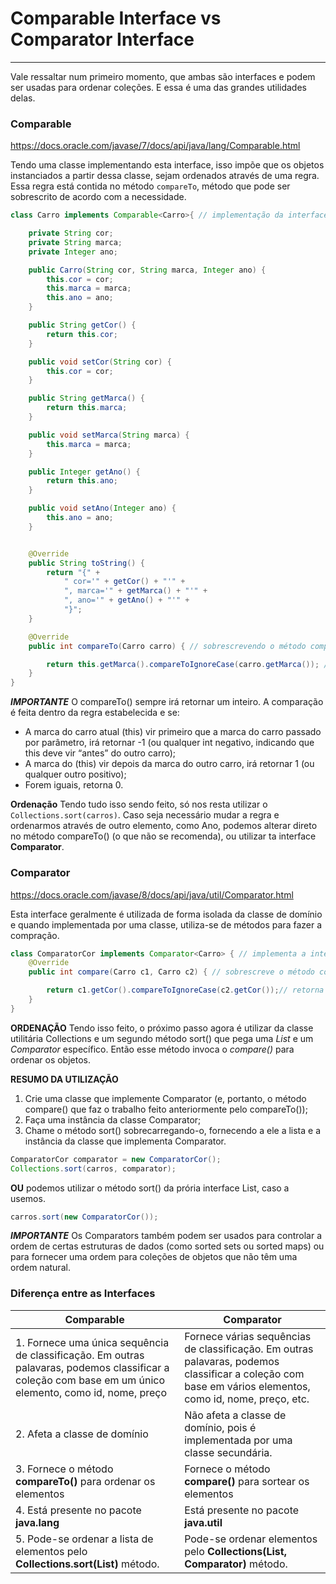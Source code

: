# Comparable Interface vs Comparator Interface

---

Vale ressaltar num primeiro momento, que ambas são interfaces e podem ser usadas para ordenar coleções. E essa é uma das grandes utilidades delas.

### Comparable<T>

https://docs.oracle.com/javase/7/docs/api/java/lang/Comparable.html

Tendo uma classe implementando esta interface, isso impõe que os objetos instanciados a partir dessa classe, sejam ordenados através de uma regra. Essa regra está contida no método `compareTo`, método que pode ser sobrescrito de acordo com a necessidade.

```java
class Carro implements Comparable<Carro>{ // implementação da interface que irá pedir a implementação do método compareTo()

    private String cor;
    private String marca;
    private Integer ano;

    public Carro(String cor, String marca, Integer ano) {
        this.cor = cor;
        this.marca = marca;
        this.ano = ano;
    }

    public String getCor() {
        return this.cor;
    }

    public void setCor(String cor) {
        this.cor = cor;
    }

    public String getMarca() {
        return this.marca;
    }

    public void setMarca(String marca) {
        this.marca = marca;
    }

    public Integer getAno() {
        return this.ano;
    }

    public void setAno(Integer ano) {
        this.ano = ano;
    }


    @Override
    public String toString() {
        return "{" +
            " cor='" + getCor() + "'" +
            ", marca='" + getMarca() + "'" +
            ", ano='" + getAno() + "'" +
            "}";
    }

    @Override
    public int compareTo(Carro carro) { // sobrescrevendo o método compareTo()

        return this.getMarca().compareToIgnoreCase(carro.getMarca()); // a regra determina que a comparação deve ser feita pela marca do carro
    }
}
```

**_IMPORTANTE_**
O compareTo() sempre irá retornar um inteiro. A comparação é feita dentro da regra estabelecida e se:

- A marca do carro atual (this) vir primeiro que a marca do carro passado por parâmetro, irá retornar -1 (ou qualquer int negativo, indicando que this deve vir “antes” do outro carro);
- A marca do (this) vir depois da marca do outro carro, irá retornar 1 (ou qualquer outro positivo);
- Forem iguais, retorna 0.

**Ordenação**
Tendo tudo isso sendo feito, só nos resta utilizar o `Collections.sort(carros)`.
Caso seja necessário mudar a regra e ordenarmos através de outro elemento, como Ano, podemos alterar direto no método compareTo() (o que não se recomenda), ou utilizar ta interface **Comparator**.

### Comparator<T>

https://docs.oracle.com/javase/8/docs/api/java/util/Comparator.html

Esta interface geralmente é utilizada de forma isolada da classe de domínio e quando implementada por uma classe, utiliza-se de métodos para fazer a compração.

```java
class ComparatorCor implements Comparator<Carro> { // implementa a interface
    @Override
    public int compare(Carro c1, Carro c2) { // sobrescreve o método compare() que recebe os dois objetos que serão comparados

        return c1.getCor().compareToIgnoreCase(c2.getCor());// retorna um inteiro para fazer a comparação assim como o compareTo()
    }
}
```

**ORDENAÇÃO**
Tendo isso feito, o próximo passo agora é utilizar da classe utilitária Collections e um segundo método sort() que pega uma _List_ e um _Comparator_ específico. Então esse método invoca o _compare()_ para ordenar os objetos.

**RESUMO DA UTILIZAÇÃO**

1. Crie uma classe que implemente Comparator (e, portanto, o método compare() que faz o trabalho feito anteriormente pelo compareTo());
2. Faça uma instância da classe Comparator;
3. Chame o método sort() sobrecarregando-o, fornecendo a ele a lista e a instância da classe que implementa Comparator.

```java
ComparatorCor comparator = new ComparatorCor();
Collections.sort(carros, comparator);
```

**OU** podemos utilizar o método sort() da prória interface List, caso a usemos.

```java
carros.sort(new ComparatorCor());
```

**_IMPORTANTE_**
Os Comparators também podem ser usados para controlar a ordem de certas estruturas de dados (como sorted sets ou sorted maps) ou para fornecer uma ordem para coleções de objetos que não têm uma ordem natural.

### Diferença entre as Interfaces

| **Comparable**                                                                                                                                           | **Comparator**                                                                                                                                          |
|----------------------------------------------------------------------------------------------------------------------------------------------------------|---------------------------------------------------------------------------------------------------------------------------------------------------------|
| 1. Fornece uma única sequência de classificação. Em outras palavaras, podemos classificar a coleção com base em um único elemento, como id, nome, preço  | Fornece várias sequências de classificação. Em outras palavaras, podemos classificar a coleção com base em vários elementos, como id, nome, preço, etc. |
| 2. Afeta a classe de domínio                                                                                                                             | Não afeta a classe de domínio, pois é implementada por uma classe secundária.                                                                           |
| 3. Fornece o método **compareTo()** para ordenar os elementos                                                                                            | Fornece o método **compare()** para sortear os elementos                                                                                                |
| 4. Está presente no pacote **java.lang**                                                                                                                 | Está presente no pacote **java.util**                                                                                                                   |
| 5. Pode-se ordenar a lista de elementos pelo  **Collections.sort(List)** método.                                                                         | Pode-se ordenar elementos pelo  **Collections(List, Comparator)** método.                                                                               |